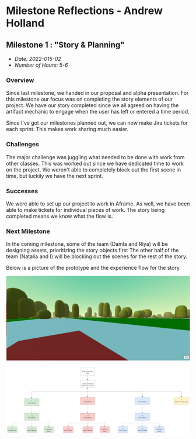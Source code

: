 # Milestone Reflections - Andrew Holland #

## Milestone 1 : "Story & Planning" ##
 - _Date: 2022-015-02_
 - _Number of Hours: 5-6_

 ### Overview ###
 
 Since last milestone, we handed in our proposal and alpha presentation. For this milestone our focus was on completing the story elements of our project.
 We have our story completed since we all agreed on having the artifact mechanic to engage when the user has left or entered a time period.
 
 Since I've got our milestones planned out, we can now make Jira tickets for each sprint. This makes work sharing much easier.
 
 ### Challenges ###
 
 The major challenge was juggling what needed to be done with work from other classes. This was worked out since we have dedicated time to work on the project.
 We weren't able to completely block out the first scene in time, but luckily we have the next sprint.
 
 ### Successes ###
 
 We were able to set up our project to work in Aframe. 
 As well, we have been able to make tickets for individual pieces of work.
 The story being completed means we know what the flow is.
 
 ### Next Milestone ###
 
 In the coming milestone, some of the team (Damla and Riya) will be designing assets, prioritizing the story objects first
 The other half of the team (Natalia and I) will be blocking out the scenes for the rest of the story. 

 Below is a picture of the prototype and the experience flow for the story. 
 
 ![Prototype](https://raw.githubusercontent.com/BIT-IMD-Learning-with-AS/imd3901-term-project-nard/main/documentation/blogposts/Screenshot%20(91).png?token=GHSAT0AAAAAABRIKPPENC2YMZQAHAMPPLYKYQMKJPA)
 
 ![Experience flow](https://raw.githubusercontent.com/BIT-IMD-Learning-with-AS/imd3901-term-project-nard/main/documentation/blogposts/unnamed.png?token=GHSAT0AAAAAABRIKPPF42Q6NVOF3ZUYBUTGYQMKLCQ)
